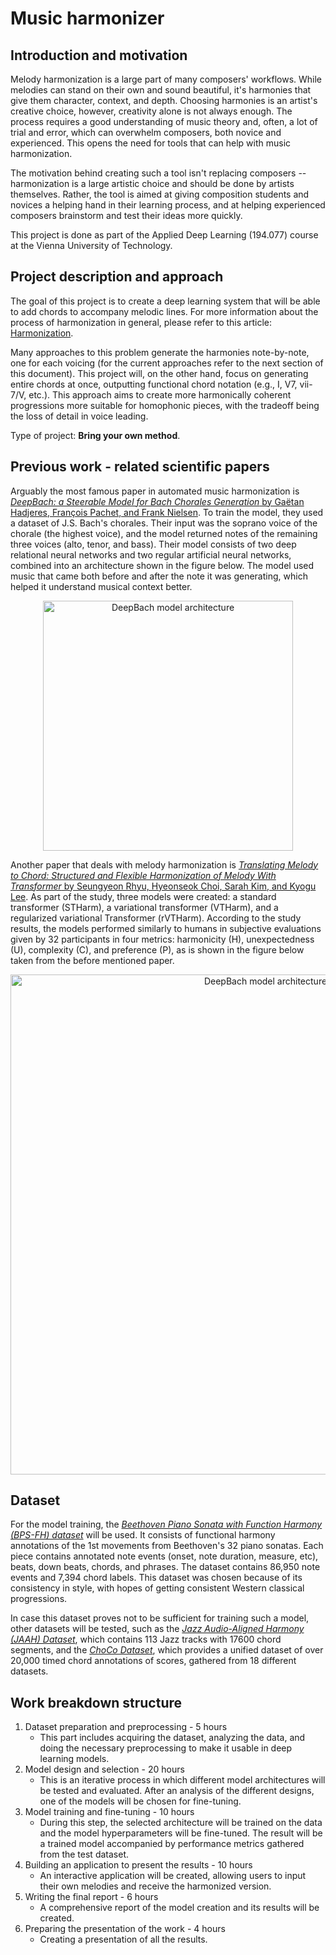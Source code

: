 # Music harmonizer

## Introduction and motivation

Melody harmonization is a large part of many composers' workflows. While melodies can stand on their own and sound beautiful, it's harmonies that give them character, context, and depth. Choosing harmonies is an artist's creative choice, however, creativity alone is not always enough. The process requires a good understanding of music theory and, often, a lot of trial and error, which can overwhelm composers, both novice and experienced. 
This opens the need for tools that can help with music harmonization.

The motivation behind creating such a tool isn't replacing composers -- harmonization is a large artistic choice and should be done by artists themselves. Rather, the tool is aimed at giving composition students and novices a helping hand in their learning process, and at helping experienced composers brainstorm and test their ideas more quickly.

This project is done as part of the Applied Deep Learning (194.077) course at the Vienna University of Technology.

## Project description and approach

The goal of this project is to create a deep learning system that will be able to add chords to accompany melodic lines. For more information about the process of harmonization in general, please refer to this article: [Harmonization](https://en.wikipedia.org/wiki/Harmonization).

Many approaches to this problem generate the harmonies note-by-note, one for each voicing (for the current approaches refer to the next section of this document). This project will, on the other hand, focus on generating entire chords at once, outputting functional chord notation (e.g., I, V7, vii-7/V, etc.). This approach aims to create more harmonically coherent progressions more suitable for homophonic pieces, with the tradeoff being the loss of detail in voice leading. 

Type of project: **Bring your own method**.

## Previous work - related scientific papers

Arguably the most famous paper in automated music harmonization is [_DeepBach: a Steerable Model for Bach Chorales Generation_ by Gaëtan Hadjeres, François Pachet, and Frank Nielsen](https://arxiv.org/pdf/1612.01010.pdf). To train the model, they used a dataset of J.S. Bach's chorales. Their input was the soprano voice of the chorale (the highest voice), and the model returned notes of the remaining three voices (alto, tenor, and bass). Their model consists of two deep relational neural networks and two regular artificial neural networks, combined into an architecture shown in the figure below. The model used music that came both before and after the note it was generating, which helped it understand musical context better.

<p align="center">
<img src="https://github.com/user-attachments/assets/6128cb18-e257-4d43-8764-afefbf46dcc5" alt="DeepBach model architecture" width="400"/>
</p>

Another paper that deals with melody harmonization is [_Translating Melody to Chord: Structured and Flexible Harmonization of Melody With Transformer_ by Seungyeon Rhyu, Hyeonseok Choi, Sarah Kim, and Kyogu Lee](https://ieeexplore.ieee.org/abstract/document/9723052). As part of the study, three models were created: a standard transformer (STHarm), a variational transformer (VTHarm), and a regularized variational Transformer (rVTHarm). According to the study results, the models performed similarly to humans in subjective evaluations given by 32 participants in four metrics: harmonicity (H), unexpectedness (U), complexity (C), and preference (P), as is shown in the figure below taken from the before mentioned paper.

<p align="center">
<img src="https://github.com/user-attachments/assets/9fdc989d-1b1e-4623-855e-fa9022f2ae2b" alt="DeepBach model architecture" width="800"/>
</p>

## Dataset

For the model training, the [_Beethoven Piano Sonata with Function Harmony (BPS-FH) dataset_](https://github.com/Tsung-Ping/functional-harmony.git) will be used. It consists of functional harmony annotations of the 1st movements from Beethoven's 32 piano sonatas. Each piece contains annotated note events (onset, note duration, measure, etc), beats, down beats, chords, and phrases. The dataset contains 86,950 note events and 7,394 chord labels. This dataset was chosen because of its consistency in style, with hopes of getting consistent Western classical progressions. 

In case this dataset proves not to be sufficient for training such a model, other datasets will be tested, such as the [_Jazz Audio-Aligned Harmony (JAAH) Dataset_](https://mtg.github.io/JAAH/), which contains 113 Jazz tracks with 17600 chord segments, and the [_ChoCo Dataset_](https://github.com/smashub/choco), which provides a unified dataset of over 20,000 timed chord annotations of scores, gathered from 18 different datasets.

## Work breakdown structure

1. Dataset preparation and preprocessing - 5 hours
    - This part includes acquiring the dataset, analyzing the data, and doing the necessary preprocessing to make it usable in deep learning models.
2. Model design and selection - 20 hours
    - This is an iterative process in which different model architectures will be tested and evaluated. After an analysis of the different designs, one of the models will be chosen for fine-tuning.
3. Model training and fine-tuning - 10 hours
    - During this step, the selected architecture will be trained on the data and the model hyperparameters will be fine-tuned. The result will be a trained model accompanied by performance metrics gathered from the test dataset.
4. Building an application to present the results - 10 hours
    - An interactive application will be created, allowing users to input their own melodies and receive the harmonized version.
5. Writing the final report - 6 hours
    - A comprehensive report of the model creation and its results will be created.
6. Preparing the presentation of the work - 4 hours
    - Creating a presentation of all the results.
